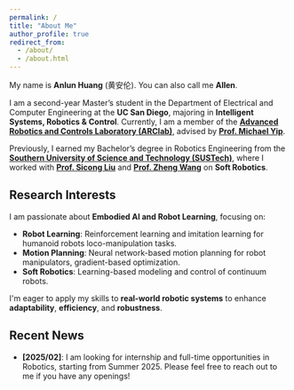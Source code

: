 ```yaml
---
permalink: /
title: "About Me"
author_profile: true
redirect_from: 
  - /about/
  - /about.html
---
```


My name is **Anlun Huang** (黄安伦). You can also call me **Allen**.

I am a second-year Master’s student in the Department of Electrical and Computer Engineering at the **UC San Diego**, majoring in **Intelligent Systems, Robotics & Control**. Currently, I am a member of the **[Advanced Robotics and Controls Laboratory (ARClab)](https://ucsdarclab.com/)**, advised by **[Prof. Michael Yip](https://yip.eng.ucsd.edu/)**.

Previously, I earned my Bachelor’s degree in Robotics Engineering from the **[Southern University of Science and Technology (SUSTech)](https://www.sustech.edu.cn/en/)**, where I worked with **[Prof. Sicong Liu](https://www.sustech.edu.cn/en/faculties/liusicong.html)** and **[Prof. Zheng Wang](https://scholar.google.com/citations?hl=en&user=2NSTu2EAAAAJ&view_op=list_works&sortby=pubdate)** on **Soft Robotics**.


## **Research Interests**
I am passionate about **Embodied AI and Robot Learning**, focusing on:
- **Robot Learning**: Reinforcement learning and imitation learning for humanoid robots loco-manipulation tasks.
- **Motion Planning**: Neural network-based motion planning for robot manipulators, gradient-based optimization.
- **Soft Robotics**: Learning-based modeling and control of continuum robots.

I'm eager to apply my skills to **real-world robotic systems** to enhance **adaptability**, **efficiency**, and **robustness**.

## **Recent News**
- **[2025/02]**: I am looking for internship and full-time opportunities in Robotics, starting from Summer 2025. Please feel free to reach out to me if you have any openings!
